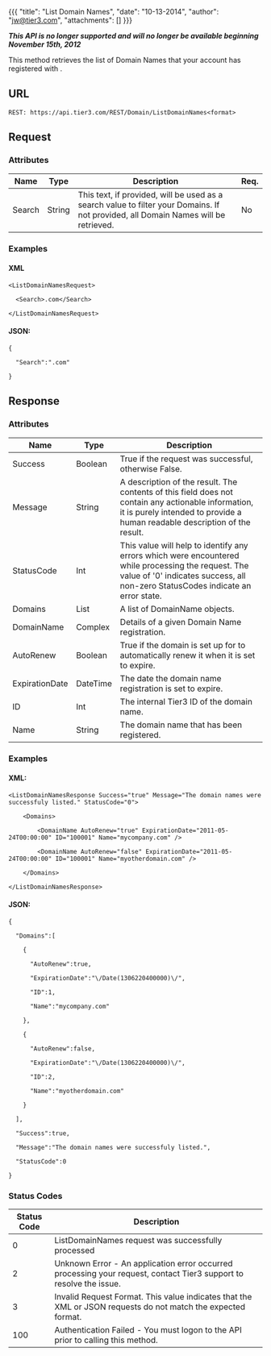 {{{
  "title": "List Domain Names",
  "date": "10-13-2014",
  "author": "jw@tier3.com",
  "attachments": []
}}}

<p><strong><em>This API is no longer supported and will no longer be available beginning November 15th, 2012</em></strong></p>

This method retrieves the list of Domain Names that your account has registered with .

## URL

    REST: https://api.tier3.com/REST/Domain/ListDomainNames<format>

## Request

### Attributes

<table>
  <tbody>
    <tr>
      <thead>
      <tr>
        <th>Name</th>
        <th>Type</th>
        <th>Description</th>
        <th>Req.</th>
      </tr>
    </thead>
    <tbody>
    </tr>
    <tr>
      <td>Search</td>
      <td>String</td>
      <td>This text, if provided, will be used as a search value to filter your Domains. If not provided, all Domain Names will be retrieved.</td>
      <td>No</td>
    </tr>
  </tbody>
</table>

### Examples

#### XML

    <ListDomainNamesRequest>

      <Search>.com</Search>

    </ListDomainNamesRequest>

#### JSON:

    {

      "Search":".com"

    }

## Response

### Attributes

<table>
  <thead>
    <tr>
      <th>Name</th>
      <th>Type</th>
      <th>Description</th>
    </tr>
  </thead>
  <tbody>
    <tr>
      <td>Success</td>
      <td>Boolean</td>
      <td>True if the request was successful, otherwise False.</td>
    </tr>
    <tr>
      <td>Message</td>
      <td>String</td>
      <td>A description of the result. The contents of this field does not contain any actionable information, it is purely intended to provide a human readable description of the result.</td>
    </tr>
    <tr>
      <td>StatusCode</td>
      <td>Int</td>
      <td>This value will help to identify any errors which were encountered while processing the request. The value of '0' indicates success, all non-zero StatusCodes indicate an error state.</td>
    </tr>
    <tr>
      <td>Domains</td>
      <td>List</td>
      <td>A list of DomainName objects.</td>
    </tr>
    <tr>
      <td>DomainName</td>
      <td>Complex</td>
      <td>Details of a given Domain Name registration.</td>
    </tr>
    <tr>
      <td>AutoRenew</td>
      <td>Boolean</td>
      <td>True if the domain is set up for  to automatically renew it when it is set to expire.</td>
    </tr>
    <tr>
      <td>ExpirationDate</td>
      <td>DateTime</td>
      <td>The date the domain name registration is set to expire.</td>
    </tr>
    <tr>
      <td>ID</td>
      <td>Int</td>
      <td>The internal Tier3 ID of the domain name.</td>
    </tr>
    <tr>
      <td>Name</td>
      <td>String</td>
      <td>The domain name that has been registered.</td>
    </tr>
  </tbody>
</table>

### Examples

#### XML:

    <ListDomainNamesResponse Success="true" Message="The domain names were successfuly listed." StatusCode="0">

        <Domains>

            <DomainName AutoRenew="true" ExpirationDate="2011-05-24T00:00:00" ID="100001" Name="mycompany.com" />

            <DomainName AutoRenew="false" ExpirationDate="2011-05-24T00:00:00" ID="100001" Name="myotherdomain.com" />

        </Domains>

    </ListDomainNamesResponse>

#### JSON:

    {

      "Domains":[

        {

          "AutoRenew":true,

          "ExpirationDate":"\/Date(1306220400000)\/",

          "ID":1,

          "Name":"mycompany.com"

        },

        {

          "AutoRenew":false,

          "ExpirationDate":"\/Date(1306220400000)\/",

          "ID":2,

          "Name":"myotherdomain.com"

        }

      ],

      "Success":true,

      "Message":"The domain names were successfuly listed.",

      "StatusCode":0

    }

### Status Codes

<table>
  <thead>
    <tr>
      <th>Status Code</th>
      <th>Description</th>
    </tr>
  </thead>
  <tbody>
    <tr>
      <td>0</td>
      <td>ListDomainNames request was successfully processed</td>
    </tr>
    <tr>
      <td>2</td>
      <td>Unknown Error - An application error occurred processing your request, contact Tier3 support to resolve the issue.</td>
    </tr>
    <tr>
      <td>3</td>
      <td>Invalid Request Format. This value indicates that the XML or JSON requests do not match the expected format.</td>
    </tr>
    <tr>
      <td>100</td>
      <td>Authentication Failed - You must logon to the API prior to calling this method.</td>
    </tr>
  </tbody>
</table>